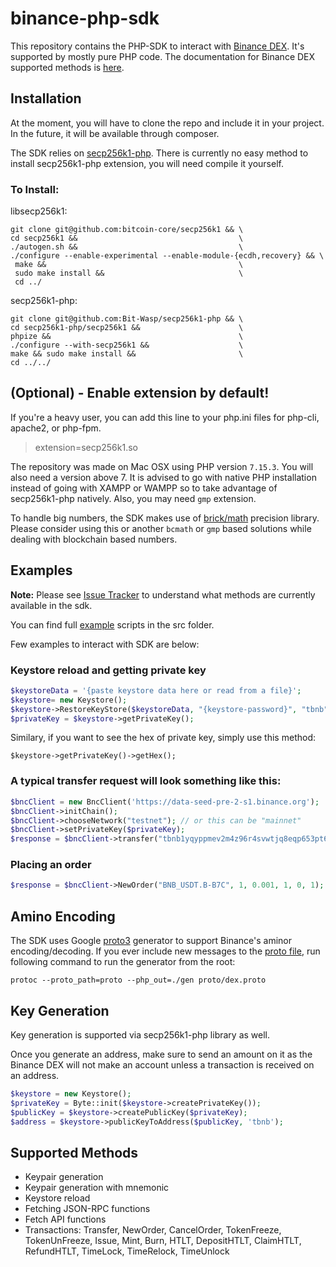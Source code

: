 # binance-php-sdk

This repository contains the PHP-SDK to interact with [Binance DEX](http://binance.org). It's supported by mostly pure PHP code. The documentation for Binance DEX supported methods is [here](http://docs.binance.org).

## Installation

At the moment, you will have to clone the repo and include it in your project. In the future, it will be available through composer.

The SDK relies on [secp256k1-php](https://github.com/Bit-Wasp/secp256k1-php). There is currently no easy method to install secp256k1-php extension, you will need compile it yourself.

### To Install:

libsecp256k1:

    git clone git@github.com:bitcoin-core/secp256k1 && \
    cd secp256k1 &&                                    \
    ./autogen.sh &&                                    \
    ./configure --enable-experimental --enable-module-{ecdh,recovery} && \
     make &&                                           \
     sudo make install &&                              \
     cd ../


secp256k1-php:

    git clone git@github.com:Bit-Wasp/secp256k1-php && \
    cd secp256k1-php/secp256k1 &&                      \
    phpize &&                                          \ 
    ./configure --with-secp256k1 &&                    \  
    make && sudo make install &&                       \
    cd ../../

## (Optional) - Enable extension by default!
If you're a heavy user, you can add this line to your php.ini files for php-cli, apache2, or php-fpm.

> extension=secp256k1.so

The repository was made on Mac OSX using PHP version `7.15.3`. You will also need a version above 7. It is advised to go with native PHP installation instead of going with XAMPP or WAMPP so to take advantage of secp256k1-php natively. Also, you may need `gmp` extension.

To handle big numbers, the SDK makes use of [brick/math](https://github.com/brick/math) precision library. Please consider using this or another `bcmath` or `gmp` based solutions while dealing with blockchain based numbers.

## Examples

**Note:** Please see [Issue Tracker](https://github.com/hammadtq/binance-php-sdk/blob/master/issuetracker.md) to understand what methods are currently available in the sdk. 

You can find full [example](https://github.com/hammadtq/binance-php-sdk/tree/master/src/Examples) scripts in the src folder.

Few examples to interact with SDK are below:

### Keystore reload and getting private key

```php
$keystoreData = '{paste keystore data here or read from a file}';
$keystore= new Keystore();
$keystore->RestoreKeyStore($keystoreData, "{keystore-password}", "tbnb");
$privateKey = $keystore->getPrivateKey();
```

Similary, if you want to see the hex of private key, simply use this method:

`$keystore->getPrivateKey()->getHex();`

### A typical transfer request will look something like this:

```php
$bncClient = new BncClient('https://data-seed-pre-2-s1.binance.org');
$bncClient->initChain();
$bncClient->chooseNetwork("testnet"); // or this can be "mainnet"
$bncClient->setPrivateKey($privateKey);
$response = $bncClient->transfer("tbnb1yqyppmev2m4z96r4svwtjq8eqp653pt6elq33r", "tbnb1hgm0p7khfk85zpz5v0j8wnej3a90w709zzlffd", 0.001, "BNB", "3423423");
```

### Placing an order

```php
$response = $bncClient->NewOrder("BNB_USDT.B-B7C", 1, 0.001, 1, 0, 1); //Symbol, side, price, quantity, sequence, timeinfore
```

## Amino Encoding

The SDK uses Google [proto3](https://developers.google.com/protocol-buffers/docs/proto3) generator to support Binance's aminor encoding/decoding. If you ever include new messages to the [proto file](https://github.com/hammadtq/binance-php-sdk/tree/master/proto), run following command to run the generator from the root:

`protoc --proto_path=proto --php_out=./gen proto/dex.proto`

## Key Generation

Key generation is supported via secp256k1-php library as well. 

Once you generate an address, make sure to send an amount on it as the Binance DEX will not make an account unless a transaction is received on an address.

```php
$keystore = new Keystore();
$privateKey = Byte::init($keystore->createPrivateKey());
$publicKey = $keystore->createPublicKey($privateKey);
$address = $keystore->publicKeyToAddress($publicKey, 'tbnb');
```

## Supported Methods

* Keypair generation
* Keypair generation with mnemonic
* Keystore reload
* Fetching JSON-RPC functions
* Fetch API functions
* Transactions: Transfer, NewOrder, CancelOrder, TokenFreeze, TokenUnFreeze, Issue, Mint, Burn, HTLT, DepositHTLT, ClaimHTLT, RefundHTLT, TimeLock, TimeRelock, TimeUnlock
